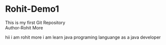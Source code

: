 # Rohit-Demo1
This is my first Git Repository
<br>
Author-Rohit More
<title>Hello</title>
<p> hii i am rohit more i am learn java programing languange as a java developer</p>
<br>
